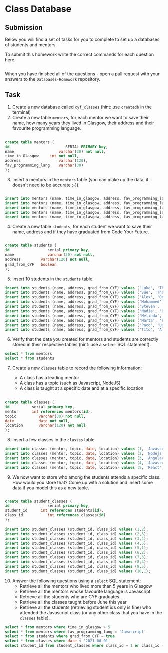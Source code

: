 # Class Database

## Submission

Below you will find a set of tasks for you to complete to set up a databases of students and mentors.

To submit this homework write the correct commands for each question here:

```sql


```

When you have finished all of the questions - open a pull request with your answers to the `Databases-Homework` repository.

## Task

1. Create a new database called `cyf_classes` (hint: use `createdb` in the terminal)
2. Create a new table `mentors`, for each mentor we want to save their name, how many years they lived in Glasgow, their address and their favourite programming language.

```sql

create table mentors (
id						   SERIAL PRIMARY key,
name	      			varchar(30) not null,
time_in_Glasgow		int not null,
address					varchar(120),
fav_programming_lang	varchar(30)
);

```

3. Insert 5 mentors in the `mentors` table (you can make up the data, it doesn't need to be accurate ;-)).

```sql

insert into mentors (name, time_in_glasgow, address, fav_programming_lang) values ('John', 3, 'Some road', 'Javascript');
insert into mentors (name, time_in_glasgow, address, fav_programming_lang) values ('Lara', 2, 'Another road', 'Javascript');
insert into mentors (name, time_in_glasgow, address, fav_programming_lang) values ('Matt', 3, 'False street', 'React');
insert into mentors (name, time_in_glasgow, address, fav_programming_lang) values ('Maria', 7, 'Sesame street', 'Nodejs');
insert into mentors (name, time_in_glasgow, address, fav_programming_lang) values ('Ada', 9, 'Abbey road', 'Angular');

```

4. Create a new table `students`, for each student we want to save their name, address and if they have graduated from Code Your Future.

```sql

create table students (
id				   serial primary key,
name			   varchar(30) not null,
address			varchar(120) not null,
grad_from_CYF	boolean
);

```

5. Insert 10 students in the `students` table.

```sql
insert into students (name, address, grad_from_CYF) values ('Luke', 'This street', true);
insert into students (name, address, grad_from_CYF) values ('Sue', 'That street', false);
insert into students (name, address, grad_from_CYF) values ('Alex', 'One street', true);
insert into students (name, address, grad_from_CYF) values ('Mohammed', 'The street', false);
insert into students (name, address, grad_from_CYF) values ('Steven', 'Somewhere street', true);
insert into students (name, address, grad_from_CYF) values ('Nadia', 'Big street', false);
insert into students (name, address, grad_from_CYF) values ('Melinda', 'Small street', true);
insert into students (name, address, grad_from_CYF) values ('Marta', 'Pretty street', true);
insert into students (name, address, grad_from_CYF) values ('Paco', 'Ugly street', false);
insert into students (name, address, grad_from_CYF) values ('Tito', 'A street', false);

```

6. Verify that the data you created for mentors and students are correctly stored in their respective tables (hint: use a `select` SQL statement).

```sql
select * from mentors
select * from students

```

7. Create a new `classes` table to record the following information:

   - A class has a leading mentor
   - A class has a topic (such as Javascript, NodeJS)
   - A class is taught at a specific date and at a specific location

```sql

create table classes (
id 			serial primary key,
mentor		int references mentors(id),
topic		   varchar(30) not null,
date		   date not null,
location	   varchar(120) not null
);

```

8. Insert a few classes in the `classes` table

```sql
insert into classes (mentor, topic, date, location) values (1, 'Javascript', '2021-03-10', 'location1');
insert into classes (mentor, topic, date, location) values (2, 'Nodejs', '2021-03-12', 'location1');
insert into classes (mentor, topic, date, location) values (3, 'Angular', '2021-04-10', 'location2');
insert into classes (mentor, topic, date, location) values (4, 'Javascript', '2021-06-10', 'location1');
insert into classes (mentor, topic, date, location) values (5, 'React', '2021-09-10', 'location2');

```

9. We now want to store who among the students attends a specific class. How would you store that? Come up with a solution and insert some data if you model this as a new table.

```sql

create table student_classes (
id				   serial primary key,
student_id		int references students(id),
class_id		   int references classes(id)
);

insert into student_classes (student_id, class_id) values (1,2);
insert into student_classes (student_id, class_id) values (2,3);
insert into student_classes (student_id, class_id) values (3,4);
insert into student_classes (student_id, class_id) values (4,5);
insert into student_classes (student_id, class_id) values (5,1);
insert into student_classes (student_id, class_id) values (6,2);
insert into student_classes (student_id, class_id) values (7,3);
insert into student_classes (student_id, class_id) values (8,4);
insert into student_classes (student_id, class_id) values (9,5);
insert into student_classes (student_id, class_id) values (10,1);


```

10. Answer the following questions using a `select` SQL statement:
    - Retrieve all the mentors who lived more than 5 years in Glasgow
    - Retrieve all the mentors whose favourite language is Javascript
    - Retrieve all the students who are CYF graduates
    - Retrieve all the classes taught before June this year
    - Retrieve all the students (retrieving student ids only is fine) who attended the Javascript class (or any other class that you have in the `classes` table).

```sql
select * from mentors where time_in_glasgow > 5
select * from mentors where fav_programming_lang = 'Javascript'
select * from students where grad_from_CYF = true
select * from classes where date < '2021-06-01'
select student_id from student_classes where class_id = 1 or class_id = 2

```
